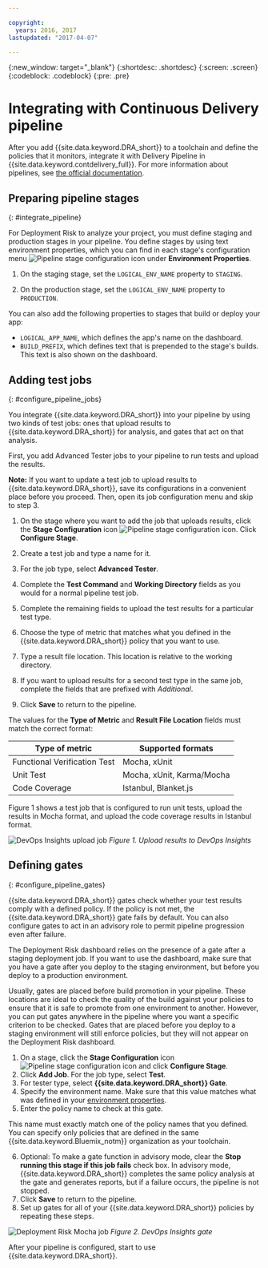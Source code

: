 ```yaml
---

copyright:
  years: 2016, 2017
lastupdated: "2017-04-07"

---
```


{:new_window: target="_blank"}
{:shortdesc: .shortdesc}
{:screen: .screen}
{:codeblock: .codeblock}
{:pre: .pre}

# Integrating with Continuous Delivery pipeline

After you add {{site.data.keyword.DRA_short}} to a toolchain and define the policies that it monitors, integrate it with Delivery Pipeline in {{site.data.keyword.contdelivery_full}}. For more information about pipelines, see [the official documentation](/docs/services/ContinuousDelivery/pipeline_working.html).

## Preparing pipeline stages
{: #integrate_pipeline}

For Deployment Risk to analyze your project, you must define staging and production stages in your pipeline. You define stages by using text environment properties, which you can find in each stage's configuration menu ![Pipeline stage configuration icon](images/pipeline-stage-configuration-icon.png) under **Environment Properties**.

1. On the staging stage, set the `LOGICAL_ENV_NAME` property to `STAGING`. 

2. On the production stage, set the `LOGICAL_ENV_NAME` property to `PRODUCTION`. 

You can also add the following properties to stages that build or deploy your app:

* `LOGICAL_APP_NAME`, which defines the app's name on the dashboard.
* `BUILD_PREFIX`, which defines text that is prepended to the stage's builds. This text is also shown on the dashboard. 

## Adding test jobs
{: #configure_pipeline_jobs}

You integrate {{site.data.keyword.DRA_short}} into your pipeline by using two kinds of test jobs: ones that upload results to {{site.data.keyword.DRA_short}} for analysis, and gates that act on that analysis. 

First, you add Advanced Tester jobs to your pipeline to run tests and upload the results. 

**Note:** If you want to update a test job to upload results to {{site.data.keyword.DRA_short}}, save its configurations in a convenient place before you proceed. Then, open its job configuration menu and skip to step 3. 

1. On the stage where you want to add the job that uploads results, click the **Stage Configuration** icon ![Pipeline stage configuration icon](images/pipeline-stage-configuration-icon.png). Click **Configure Stage**.
2. Create a test job and type a name for it. 
3. For the job type, select **Advanced Tester**.
4. Complete the **Test Command** and **Working Directory** fields as you would for a normal pipeline test job. 
5. Complete the remaining fields to upload the test results for a particular test type. 

 1. Choose the type of metric that matches what you defined in the {{site.data.keyword.DRA_short}} policy that you want to use.
 2. Type a result file location. This location is relative to the working directory. 

6. If you want to upload results for a second test type in the same job, complete the fields that are prefixed with *Additional*.
7. Click **Save** to return to the pipeline.

The values for the **Type of Metric** and **Result File Location** fields must match the correct format:

<table><thead>
<tr>
<th>Type of metric</th>
<th>Supported formats</th>
</tr>
</thead><tbody>
<tr>
<td>Functional Verification Test</td>
<td>Mocha, xUnit</td>
</tr>
<tr>
<td>Unit Test</td>
<td>Mocha, xUnit, Karma/Mocha</td>
</tr>
<tr>
<td>Code Coverage</td>
<td>Istanbul, Blanket.js</td>
</tr>
</tbody></table>

Figure 1 shows a test job that is configured to run unit tests, upload the results in Mocha format, and upload the code coverage results in Istanbul format.

![DevOps Insights upload job](images/insights_upload_job.png)
*Figure 1. Upload results to DevOps Insights*

## Defining gates
{: #configure_pipeline_gates}

{{site.data.keyword.DRA_short}} gates check whether your test results comply with a defined policy. If the policy is not met, the {{site.data.keyword.DRA_short}} gate fails by default. You can also configure gates to act in an advisory role to permit pipeline progression even after failure.

The Deployment Risk dashboard relies on the presence of a gate after a staging deployment job. If you want to use the dashboard, make sure that you have a gate after you deploy to the staging environment, but before you deploy to a production environment.

Usually, gates are placed before build promotion in your pipeline. These locations are ideal to check the quality of the build against your policies to ensure that it is safe to promote from one environment to another. However, you can put gates anywhere in the pipeline where you want a specific criterion to be checked. Gates that are placed before you deploy to a staging environment will still enforce policies, but they will not appear on the Deployment Risk dashboard.

1. On a stage, click the **Stage Configuration** icon ![Pipeline stage configuration icon](images/pipeline-stage-configuration-icon.png) and click **Configure Stage**.
2. Click **Add Job**. For the job type, select **Test**.
3. For tester type, select **{{site.data.keyword.DRA_short}} Gate**.
4. Specify the environment name. Make sure that this value matches what was defined in your [environment properties](#toolchain_pipeline_props).
5. Enter the policy name to check at this gate.

 This name must exactly match one of the policy names that you defined. You can specify only policies that are defined in the same {{site.data.keyword.Bluemix_notm}} organization as your toolchain.

6. Optional: To make a gate function in advisory mode, clear the **Stop running this stage if this job fails** check box. In advisory mode, {{site.data.keyword.DRA_short}} completes the same policy analysis at the gate and generates reports, but if a failure occurs, the pipeline is not stopped.
7. Click **Save** to return to the pipeline.
8. Set up gates for all of your {{site.data.keyword.DRA_short}} policies by repeating these steps.

![Deployment Risk Mocha job](images/insights_gate_job.png)
*Figure 2. DevOps Insights gate*

After your pipeline is configured, start to use {{site.data.keyword.DRA_short}}. 